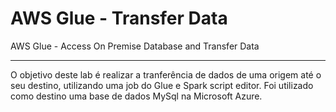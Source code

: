 # AWS Glue - Transfer Data
AWS Glue - Access On Premise Database and Transfer Data

-----------

O objetivo deste lab é realizar a tranferência de dados de uma origem até o seu destino, utilizando uma job do Glue e Spark script editor. Foi utilizado como destino uma base de dados MySql na Microsoft Azure.
